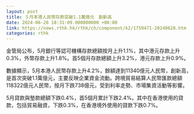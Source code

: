 ```yaml
---
layout: post
title: ５月本港人民幣存款突破1.1萬億元　創新高
date: 2024-06-28 18:31:09.000000000 +08:00
link: https://news.rthk.hk/rthk/ch/component/k2/1759471-20240628.htm
categories: rthk
---
```


金管局公布，5月銀行等認可機構存款總額按月上升1.1%，其中港元存款上升0.3%，外幣存款上升1.8%。首5個月存款總額上升3.2%，港元存款上升0.9%。

數據顯示，5月本港人民幣存款上升4.2%，餘額達到11340億元人民幣，創新高，是首次突破1.1萬億元，主要反映企業資金流動。跨境貿易結算人民幣匯款總額118322億元人民幣，按月下跌738億元，受到利率走勢、市場集資活動等影響。

5月貸款與墊款總額下跌0.4%，首5個月累計下跌2.4%。其中在香港使用的貸款，包括貿易融資，下跌0.3%，在香港境外使用的貸款下跌0.7%。
